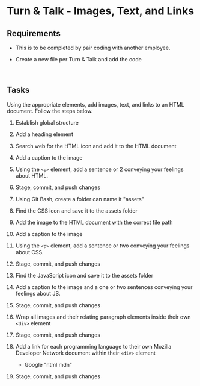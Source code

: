 # Turn & Talk - Images, Text, and Links

## Requirements

- This is to be completed by pair coding with another employee.

- Create a new file per Turn & Talk and add the code

<br>

## Tasks

Using the appropriate elements, add images, text, and links to an HTML document. Follow the steps below.


1. Establish global structure

2. Add a heading element

3. Search web for the HTML icon and add it to the HTML document

4. Add a caption to the image

5. Using the `<p>` element, add a sentence or 2 conveying your feelings about HTML.

6. Stage, commit, and push changes

7. Using Git Bash, create a folder can name it "assets"

8. Find the CSS icon and save it to the assets folder

9. Add the image to the HTML document with the correct file path

10. Add a caption to the image

10. Using the `<p>` element, add a sentence or two conveying your feelings about CSS.

11. Stage, commit, and push changes

12. Find the JavaScript icon and save it to the assets folder

13. Add a caption to the image and a one or two sentences conveying your feelings about JS.

14. Stage, commit, and push changes

15. Wrap all images and their relating paragraph elements inside their own `<div>` element

16. Stage, commit, and push changes

17. Add a link for each programming language to their own Mozilla Developer Network document within their `<div>` element

    - Google "html mdn"

18. Stage, commit, and push changes
